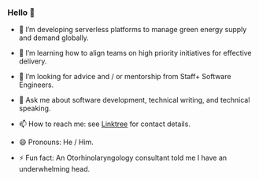 ### Hello 👋

- 🔭 I’m developing serverless platforms to manage green energy supply and demand globally.

- 🌱 I’m learning how to align teams on high priority initiatives for effective delivery.

- 👯 I’m looking for advice and / or mentorship from Staff+ Software Engineers.

- 💬 Ask me about software development, technical writing, and technical speaking.

- 📫 How to reach me: see [Linktree](https://linktr.ee/trrhodes) for contact details.

- 😄 Pronouns: He / Him.

- ⚡ Fun fact: An Otorhinolaryngology consultant told me I have an underwhelming head.
